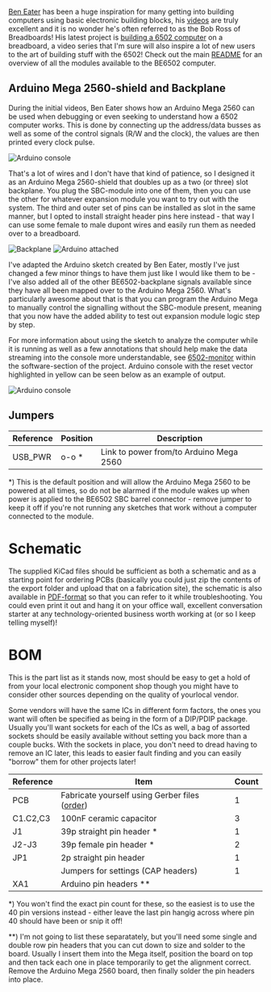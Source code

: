 [Ben Eater](https://eater.net/) has been a huge inspiration for many getting into building computers using basic electronic building blocks, his [videos](https://www.youtube.com/user/eaterbc) are truly excellent and it is no wonder he's often referred to as the Bob Ross of Breadboards! His latest project is [building a 6502 computer](https://eater.net/6502) on a breadboard, a video series that I'm sure will also inspire a lot of new users to the art of building stuff with the 6502! Check out the main [README](https://github.com/tebl/BE6502) for an overview of all the modules available to the BE6502 computer.

## Arduino Mega 2560-shield and Backplane
During the initial videos, Ben Eater shows how an Arduino Mega 2560 can be used when debugging or even seeking to understand how a 6502 computer works. This is done by connecting up the address/data busses as well as some of the control signals (R/W and the clock), the values are then printed every clock pulse.

![Arduino console](https://github.com/tebl/BE6502/raw/master/BE6502%20Mega%20Adapter/gallery/2019-11-27%2021.32.10.jpg)

That's a lot of wires and I don't have that kind of patience, so I designed it as an Arduino Mega 2560-shield that doubles up as a two (or three) slot backplane. You plug the SBC-module into one of them, then you can use the other for whatever expansion module you want to try out with the system. The third and outer set of pins can be installed as slot in the same manner, but I opted to install straight header pins here instead - that way I can use some female to male dupont wires and easily run them as needed over to a breadboard.

![Backplane](https://github.com/tebl/BE6502/raw/master/BE6502%20Mega%20Adapter/gallery/2019-11-27%2020.24.50.jpg)
![Arduino attached](https://github.com/tebl/BE6502/raw/master/BE6502%20Mega%20Adapter/gallery/2019-11-27%2020.24.57.jpg)

I've adapted the Arduino sketch created by Ben Eater, mostly I've just changed a few minor things to have them just like I would like them to be - I've also added all of the other BE6502-backplane signals available since they have all been mapped over to the Arduino Mega 2560. What's particularly awesome about that is that you can program the Arduino Mega to manually control the signalling without the SBC-module present, meaning that you now have the added ability to test out expansion module logic step by step.

For more information about using the sketch to analyze the computer while it is running as well as a few annotations that should help make the data streaming into the console more understandable, see [6502-monitor](https://github.com/tebl/BE6502/tree/master/software/arduino/6502-monitor) within the software-section of the project. Arduino console with the reset vector highlighted in yellow can be seen below as an example of output.

![Arduino console](https://github.com/tebl/BE6502/raw/master/software/arduino/6502-monitor/arduino_console.png)

## Jumpers
| Reference | Position | Description                                        |
| --------- | -------- | -------------------------------------------------- |
| USB_PWR   | o-o *    | Link to power from/to Arduino Mega 2560            |

*) This is the default position and will allow the Arduino Mega 2560 to be powered at all times, so do not be alarmed if the module wakes up when power is applied to the BE6502 SBC barrel connector - remove jumper to keep it off if you're not running any sketches that work without a computer connected to the module.

# Schematic
The supplied KiCad files should be sufficient as both a schematic and as a starting point for ordering PCBs (basically you could just zip the contents of the export folder and upload that on a fabrication site), the schematic is also available in [PDF-format](https://github.com/tebl/BE6502/raw/master/BE6502%20Mega%20Adapter/export/BE6502%20Mega%20Adapter.pdf) so that you can refer to it while troubleshooting. You could even print it out and hang it on your office wall, excellent conversation starter at any technology-oriented business worth working at (or so I keep telling myself)!

# BOM
This is the part list as it stands now, most should be easy to get a hold of from your local electronic component shop though you might have to consider other sources depending on the quality of yourlocal vendor.

Some vendors will have the same ICs in different form factors, the ones you want will often be specified as being in the form of a DIP/PDIP package. Usually you'll want sockets for each of the ICs as well, a bag of assorted sockets should be easily available without setting you back more than a couple bucks. With the sockets in place, you don't need to dread having to remove an IC later, this leads to easier fault finding and you can easily "borrow" them for other projects later!

| Reference    | Item                                  | Count |
| ------------ | ------------------------------------- | ----- |
| PCB          | Fabricate yourself using Gerber files ([order](https://www.pcbway.com/project/shareproject/BE6502_Build_a_6502_computer__Arduino__and_backplane_module_.html?inviteid=88707)) |     1 |
| C1.C2,C3     | 100nF ceramic capacitor               |     3 |
| J1           | 39p straight pin header *             |     1 |
| J2-J3        | 39p female pin header *               |     2 |
| JP1          | 2p straight pin header                |     1 |
|              | Jumpers for settings (CAP headers)    |     1 |
| XA1          | Arduino pin headers **                |       |

*) You won't find the exact pin count for these, so the easiest is to use the 40 pin versions instead - either leave the last pin hangig across where pin 40 should have been or snip it off!

**) I'm not going to list these separatately, but you'll need some single and double row pin headers that you can cut down to size and solder to the board. Usually I insert them into the Mega itself, position the board on top and then tack each one in place temporarily to get the alignment correct. Remove the Arduino Mega 2560 board, then finally solder the pin headers into place.